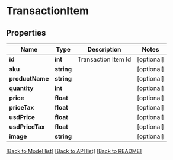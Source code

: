 # TransactionItem

## Properties
Name | Type | Description | Notes
------------ | ------------- | ------------- | -------------
**id** | **int** | Transaction Item Id | [optional] 
**sku** | **string** |  | [optional] 
**productName** | **string** |  | [optional] 
**quantity** | **int** |  | [optional] 
**price** | **float** |  | [optional] 
**priceTax** | **float** |  | [optional] 
**usdPrice** | **float** |  | [optional] 
**usdPriceTax** | **float** |  | [optional] 
**image** | **string** |  | [optional] 

[[Back to Model list]](../README.md#documentation-for-models) [[Back to API list]](../README.md#documentation-for-api-endpoints) [[Back to README]](../README.md)


